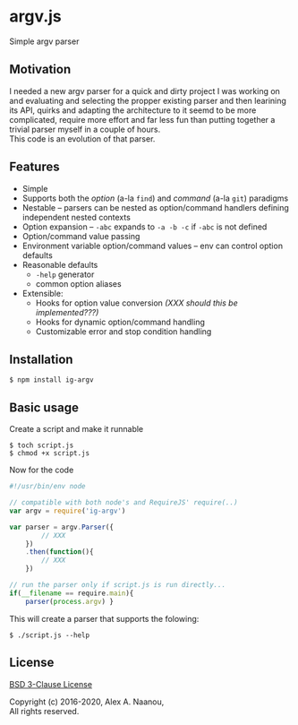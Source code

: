 # argv.js

Simple argv parser


## Motivation

I needed a new argv parser for a quick and dirty project I was working on
and evaluating and selecting the propper existing parser and then learining its
API, quirks and adapting the architecture to it seemd to be more complicated,
require more effort and far less fun than putting together a trivial parser
myself in a couple of hours.  
This code is an evolution of that parser.


## Features

- Simple
- Supports both the _option_ (a-la `find`) and _command_ (a-la `git`) paradigms
- Nestable &ndash; parsers can be nested as option/command handlers defining 
  independent nested contexts
- Option expansion &ndash; `-abc` expands to `-a -b -c` if `-abc` is not defined
- Option/command value passing
- Environment variable option/command values &ndash; env can control option 
  defaults
- Reasonable defaults
  - `-help` generator
  - common option aliases
- Extensible:
  - Hooks for option value conversion _(XXX should this be implemented???)_
  - Hooks for dynamic option/command handling
  - Customizable error and stop condition handling


## Installation

```shell
$ npm install ig-argv
```

## Basic usage

Create a script and make it runnable
```shell
$ toch script.js
$ chmod +x script.js
```

Now for the code
```javascript
#!/usr/bin/env node

// compatible with both node's and RequireJS' require(..)
var argv = require('ig-argv')

var parser = argv.Parser({
		// XXX
	})
	.then(function(){
		// XXX
	})

// run the parser only if script.js is run directly...
if(__filename == require.main){
	parser(process.argv) }
```

This will create a parser that supports the folowing:
```shell
$ ./script.js --help 
```


## License

[BSD 3-Clause License](./LICENSE)

Copyright (c) 2016-2020, Alex A. Naanou,  
All rights reserved.


<!-- vim:set ts=4 sw=4 spell : -->
